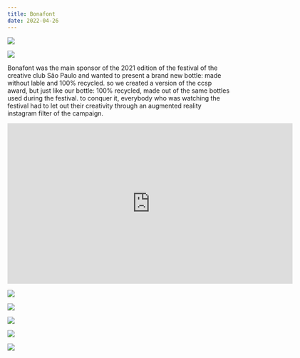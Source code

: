 ```yaml
---
title: Bonafont
date: 2022-04-26
---
```

<div class="post-container">

![](https://ucarecdn.com/c2ab1ab8-1b42-41ec-934c-cf56a0e61964/-/crop/1074x1065/6,7/-/preview/)

![](https://ucarecdn.com/c2671fc2-f537-48d9-8522-6246b9637044/-/crop/467x856/0,50/-/preview/)



  <div class="img-idea">

  </div>
  <div class="text-idea">

Bonafont was the main sponsor of the 2021 edition of the festival of the creative club São Paulo and wanted to present a brand new bottle: made without lable and 100% recycled. so we created a version of the ccsp award, but just like our bottle: 100% recycled, made out of the same bottles used during the festival. to conquer it, everybody who was watching the festival had to let out their creativity through an augmented reality instagram filter of the campaign.

  </div>

  </div>

<iframe src="https://player.vimeo.com/video/612871872?h=588a01551b&title=0&byline=0&portrait=0" width="640" height="360" frameborder="0" allow="autoplay; fullscreen; picture-in-picture" allowfullscreen></iframe>

![](https://ucarecdn.com/df31f6ce-ffa0-41a0-a26d-c43b9a196c4f/)

<div class="img-row">

![](https://ucarecdn.com/b325cedb-68c5-4261-a604-8e4784d3ef71/)

![](https://ucarecdn.com/a3ca0731-620a-4b2f-8a0f-b9470c6b7006/)

![](https://ucarecdn.com/14682103-b1ff-4784-886a-ca62bfb20ce5/)

</div>

![](https://media2.giphy.com/media/40782EAlQsOHtTIz7o/giphy.gif?cid=790b761157ca7d3b9d898e0d64a9e73f27985ee65d094784&rid=giphy.gif&ct=g)

![]()

![]()

![]()

<div class="img-row">

</div>